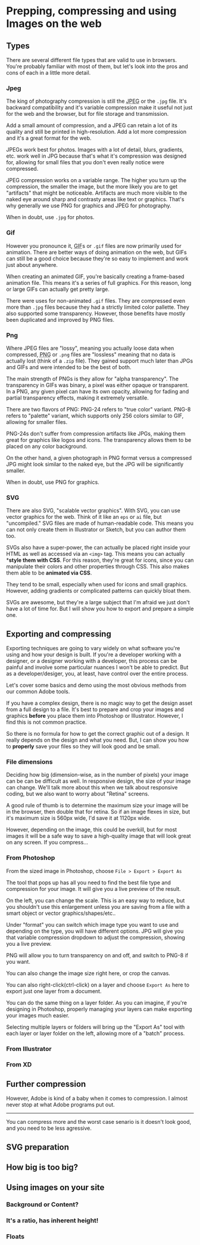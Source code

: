 # Prepping, compressing and using Images on the web

## Types

There are several different file types that are valid to use in browsers. You're probably familiar with most of them, but let's look into the pros and cons of each in a little more detail.

### Jpeg

The king of photography compression is still the <abbr title="Joint Photographic Experts Group">JPEG</abbr> or the `.jpg` file. It's backward compatibility and it's variable compression make it useful not just for the web and the browser, but for file storage and transmission. 

Add a small amount of compression, and a JPEG can retain a lot of its quality and still be printed in high-resolution. Add a lot more compression and it's a great format for the web.

JPEGs work best for photos. Images with a lot of detail, blurs, gradients, etc. work well in JPG because that's what it's compression was designed for, allowing for small files that you don't even really notice were compressed.

JPEG compression works on a variable range. The higher you turn up the compression, the smaller the image, but the more likely you are to get "artifacts" that might be noticeable. Artifacts are much more visible to the naked eye around sharp and contrasty areas like text or graphics. That's why generally we use PNG for graphics and JPEG for photography.

When in doubt, use `.jpg` for photos.

### Gif

However you pronounce it, <abbr title="Graphics Interchange Format">GIF</abbr>s or `.gif` files are now primarily used for animation. There are better ways of doing animation on the web, but GIFs can still be a good choice because they're so easy to implement and work just about anywhere.

When creating an animated GIF, you're basically creating a frame-based animation file. This means it's a series of full graphics. For this reason, long or large GIFs can actually get pretty large.

There were uses for non-animated `.gif` files. They are compressed even more than `.jpg` files because they had a strictly limited color pallette. They also supported some transparency. However, those benefits have mostly been duplicated and improved by PNG files.

### Png

Where JPEG files are "lossy", meaning you actually loose data when compressed, <abbr title="Portable Network Graphics">PNG</abbr> or `.png` files are "lossless" meaning that no data is actually lost (think of a `.zip` file). They gained support much later than JPGs and GIFs and were intended to be the best of both. 

The main strength of PNGs is they allow for "alpha transparency". The transparency in GIFs was binary, a pixel was either opaque or transparent. In a PNG, any given pixel can have its own opacity, allowing for fading and partial transparency effects, making it extremely versatile.

There are two flavors of PNG: PNG-24 refers to "true color" variant. PNG-8 refers to "palette" variant, which supports only 256 colors similar to GIF, allowing for smaller files.

PNG-24s don't suffer from compression artifacts like JPGs, making them great for graphics like logos and icons. The transparency allows them to be placed on any color background. 

On the other hand, a given photograph in PNG format versus a compressed JPG might look similar to the naked eye, but the JPG will be significantly smaller.

When in doubt, use PNG for graphics.

### SVG

There are also SVG, "scalable vector graphics". With SVG, you can use vector graphics for the web. Think of it like an `eps` or `ai` file, but "uncompiled." SVG files are made of human-readable code. This means you can not only create them in Illustrator or Sketch, but you can author them too.

SVGs also have a super-power, the can actually be placed right inside your HTML as well as accessed via an `<img>` tag. This means you can actually ***style them with CSS**. For this reason, they're great for icons, since you can manipulate their colors and other properties through CSS. This also makes them able to be **animated via CSS**.

They tend to be small, especially when used for icons and small graphics. However, adding gradients or complicated patterns can quickly bloat them.

SVGs are awesome, but they're a large subject that I'm afraid we just don't have a lot of time for. But I will show you how to export and prepare a simple one.

## Exporting and compressing

Exporting techniques are going to vary widely on what software you're using and how your design is built. If you're a developer working with a designer, or a designer working with a developer, this process can be painful and involve some particular nuances I won't be able to predict. But as a developer/desiger, you, at least, have control over the entire process.

Let's cover some basics and demo using the most obvious methods from our common Adobe tools.

If you have a complex design, there is no magic way to get the design asset from a full design to a file. It's best to prepare and crop your images and graphics **before** you place them into Photoshop or Illustrator. However, I find this is not common practice. 

So there is no formula for how to get the correct graphic out of a design. It really depends on the design and what you need. But, I can show you how to **properly** save your files so they will look good and be small.

### File dimensions

Deciding how big (dimension-wise, as in the number of pixels) your image can  be can be difficult as well. In responsive design, the size of your image can change. We'll talk more about this when we talk about responsive coding, but we also want to worry about "Retina" screens. 

A good rule of thumb is to determine the maximum size your image will be in the browser, then double that for retina. So if an image flexes in size, but it's maximum size is 560px wide, I'd save it at 1120px wide. 

However, depending on the image, this could be overkill, but for most images it will be a safe way to save a high-quality image that will look great on any screen. If you compress...

### From Photoshop

From the sized image in Photoshop, choose `File > Export > Export As`

The tool that pops up has all you need to find the best file type and compression for your image. It will give you a live preview of the result.

On the left, you can change the scale. This is an easy way to reduce, but you shouldn't use this enlargement unless you are saving from a file with a smart object or vector graphics/shapes/etc.. 

Under "format" you can switch which image type you want to use and depending on the type, you will have different options. JPG will give you that variable compression dropdown to adjust the compression, showing you a live preview.

PNG will allow you to turn transparency on and off, and switch to PNG-8 if you want.

You can also change the image size right here, or crop the canvas.

You can also right-click(ctrl-click) on a layer and choose `Export As` here to export just one layer from a document.

You can do the same thing on a layer folder. As you can imagine, if you're designing in Photoshop, properly managing your layers can make exporting your images much easier.

Selecting multiple layers or folders will bring up the "Export As" tool with each layer or layer folder on the left, allowing more of a "batch" process.

### From Illustrator



### From XD

## Further compression

However, Adobe is kind of a baby when it comes to compression. I almost never stop at what Adobe programs put out. 

---

You can compress more and the worst case senario is it doesn't look good, and you need to be less agressive.

## SVG preparation

## How big is too big?

## Using images on your site

### Background or Content?

<!-- One question that’s trickier to answer is, what kind of image should we
use when we’re designing our sites? We talked about the <img> tag that
we can use in HTML earlier in the guide, but now we’ve introduced the
background-image in CSS. Which should we use? It depends.

The way that I like to answer the question is to ask: “Does the image
form part of the content of the website, or does it form part of the
design?”. For example, let’s say we have an online store, I would say that
the image of the products are part of the content of the website, as our
customers would expect to see what they’re buying, whereas a pattern
on the header of the site isn’t part of the content, but would be part of
the design. If we redesigned the site in a year, I doubt customers would
require it before they made a purchase.

Another way to think about this issue would be to consider if you’d
want the images to appear in a Google image search. Google will look
at the <img> tags on your website because they’re content of your
site, but not at the background images in the CSS because they’re not
content.

Again, there’s no right or wrong answer to this. Remember that HTML
and CSS are design tools, it’s up to the author how they use them.
Whatever works best for you is the real answer. -->

### It's a ratio, has inherent height!

### Floats



